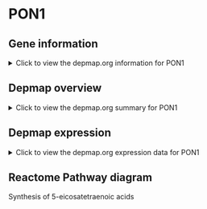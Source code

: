 <h1>PON1</h1>

<h2>Gene information</h2>
<details>
  <summary>Click to view the depmap.org information for PON1</summary>
  <iframe src="https://depmap.org/portal/gene/PON1?tab=about" style="border:none;width:100%;height:800px"></iframe>
</details>

<h2>Depmap overview</h2>
<details>
  <summary>Click to view the depmap.org summary for PON1</summary>
  <iframe src="https://depmap.org/portal/gene/PON1?tab=overview" style="border:none;width:100%;height:800px"></iframe>
</details>

<h2>Depmap expression</h2>
<details>
  <summary>Click to view the depmap.org expression data for PON1</summary>
  <iframe src="https://depmap.org/portal/gene/PON1?tab=characterization" style="border:none;width:100%;height:800px"></iframe>
</details>



<h2>Reactome Pathway diagram</h2>
Synthesis of 5-eicosatetraenoic acids
<div id="diagramHolder"></div>

<script>
    //Creating the Reactome Diagram widget
    //Take into account a proxy needs to be set up in your server side pointing to www.reactome.org
    function onReactomeDiagramReady(){  //This function is automatically called when the widget code is ready to be used
        var diagram = Reactome.Diagram.create({
            "placeHolder" : "diagramHolder",
            "width" : 900,
            "height" : 500
        });

        //Initialising it to the "Hemostasis" pathway
        diagram.loadDiagram("R-HSA-2142688");

        //Adding different listeners

        diagram.onDiagramLoaded(function (loaded) {
            console.info("Loaded ", loaded);
            diagram.flagItems("BAD");
	    diagram.flagItems("Q92934");
            if (loaded == "R-HSA-2142688") diagram.selectItem("R-HSA-2142688");
        });

     }
</script>



